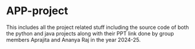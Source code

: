 # APP-project
This includes all the project related stuff  including the source code of both the python and java projects along with their PPT link done by group members Aprajita and Ananya Raj in the year 2024-25.
